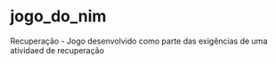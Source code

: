 # jogo_do_nim
Recuperação - Jogo desenvolvido como parte das exigências de uma atividaed de recuperação
